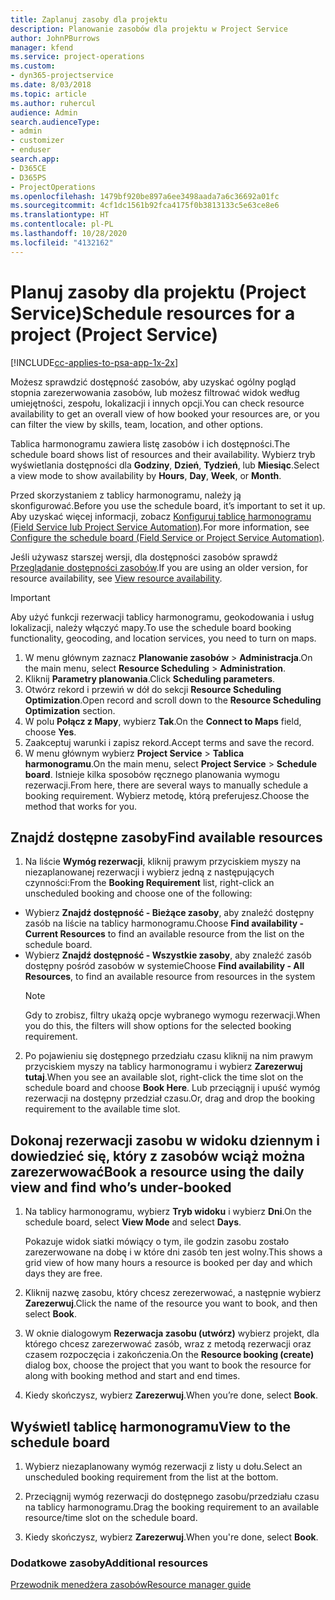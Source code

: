 ```yaml
---
title: Zaplanuj zasoby dla projektu
description: Planowanie zasobów dla projektu w Project Service
author: JohnPBurrows
manager: kfend
ms.service: project-operations
ms.custom:
- dyn365-projectservice
ms.date: 8/03/2018
ms.topic: article
ms.author: ruhercul
audience: Admin
search.audienceType:
- admin
- customizer
- enduser
search.app:
- D365CE
- D365PS
- ProjectOperations
ms.openlocfilehash: 1479bf920be897a6ee3498aada7a6c36692a01fc
ms.sourcegitcommit: 4cf1dc1561b92fca4175f0b3813133c5e63ce8e6
ms.translationtype: HT
ms.contentlocale: pl-PL
ms.lasthandoff: 10/28/2020
ms.locfileid: "4132162"
---
```

# <a name="schedule-resources-for-a-project-project-service"></a><span data-ttu-id="095e7-103">Planuj zasoby dla projektu (Project Service)</span><span class="sxs-lookup"><span data-stu-id="095e7-103">Schedule resources for a project (Project Service)</span></span>

[!INCLUDE[cc-applies-to-psa-app-1x-2x](../includes/cc-applies-to-psa-app-1x-2x.md)]

<span data-ttu-id="095e7-104">Możesz sprawdzić dostępność zasobów, aby uzyskać ogólny pogląd stopnia zarezerwowania zasobów, lub możesz filtrować widok według umiejętności, zespołu, lokalizacji i innych opcji.</span><span class="sxs-lookup"><span data-stu-id="095e7-104">You can check resource availability to get an overall view of how booked your resources are, or you can filter the view by skills, team, location, and other options.</span></span>  
  
<span data-ttu-id="095e7-105">Tablica harmonogramu zawiera listę zasobów i ich dostępności.</span><span class="sxs-lookup"><span data-stu-id="095e7-105">The schedule board shows list of resources and their availability.</span></span> <span data-ttu-id="095e7-106">Wybierz tryb wyświetlania dostępności dla **Godziny**, **Dzień**, **Tydzień**, lub **Miesiąc**.</span><span class="sxs-lookup"><span data-stu-id="095e7-106">Select a view mode to show availability by **Hours**, **Day**, **Week**, or **Month**.</span></span>  
  
<span data-ttu-id="095e7-107">Przed skorzystaniem z tablicy harmonogramu, należy ją skonfigurować.</span><span class="sxs-lookup"><span data-stu-id="095e7-107">Before you use the schedule board, it’s important to set it up.</span></span> <span data-ttu-id="095e7-108">Aby uzyskać więcej informacji, zobacz [Konfiguruj tablicę harmonogramu (Field Service lub Project Service Automation)](https://docs.microsoft.com/dynamics365/field-service/configure-schedule-board).</span><span class="sxs-lookup"><span data-stu-id="095e7-108">For more information, see [Configure the schedule board (Field Service or Project Service Automation)](https://docs.microsoft.com/dynamics365/field-service/configure-schedule-board).</span></span>
  
<span data-ttu-id="095e7-109">Jeśli używasz starszej wersji, dla dostępności zasobów sprawdź [Przeglądanie dostępności zasobów](../psa/view-resource-availability.md).</span><span class="sxs-lookup"><span data-stu-id="095e7-109">If you are using an older version, for resource availability, see [View resource availability](../psa/view-resource-availability.md).</span></span>  

> [!IMPORTANT]
>  <span data-ttu-id="095e7-110">Aby użyć funkcji rezerwacji tablicy harmonogramu, geokodowania i usług lokalizacji, należy włączyć mapy.</span><span class="sxs-lookup"><span data-stu-id="095e7-110">To use the schedule board booking functionality, geocoding, and location services, you need to turn on maps.</span></span>  
> 
> 1. <span data-ttu-id="095e7-111">W menu głównym zaznacz **Planowanie zasobów** > **Administracja**.</span><span class="sxs-lookup"><span data-stu-id="095e7-111">On the main menu, select **Resource Scheduling** > **Administration**.</span></span>  
> 2. <span data-ttu-id="095e7-112">Kliknij **Parametry planowania**.</span><span class="sxs-lookup"><span data-stu-id="095e7-112">Click **Scheduling parameters**.</span></span>  
> 3. <span data-ttu-id="095e7-113">Otwórz rekord i przewiń w dół do sekcji **Resource Scheduling Optimization**.</span><span class="sxs-lookup"><span data-stu-id="095e7-113">Open record and scroll down to the **Resource Scheduling Optimization** section.</span></span>  
> 4. <span data-ttu-id="095e7-114">W polu **Połącz z Mapy**, wybierz **Tak**.</span><span class="sxs-lookup"><span data-stu-id="095e7-114">On the **Connect to Maps** field, choose **Yes**.</span></span>  
> 5. <span data-ttu-id="095e7-115">Zaakceptuj warunki i zapisz rekord.</span><span class="sxs-lookup"><span data-stu-id="095e7-115">Accept terms and save the record.</span></span>  
> 6. <span data-ttu-id="095e7-116">W menu głównym wybierz **Project Service** > **Tablica harmonogramu**.</span><span class="sxs-lookup"><span data-stu-id="095e7-116">On the main menu, select **Project Service** > **Schedule board**.</span></span> <span data-ttu-id="095e7-117">Istnieje kilka sposobów ręcznego planowania wymogu rezerwacji.</span><span class="sxs-lookup"><span data-stu-id="095e7-117">From here, there are several ways to manually schedule a booking requirement.</span></span> <span data-ttu-id="095e7-118">Wybierz metodę, którą preferujesz.</span><span class="sxs-lookup"><span data-stu-id="095e7-118">Choose the method that works for you.</span></span>
  
## <a name="find-available-resources"></a><span data-ttu-id="095e7-119">Znajdź dostępne zasoby</span><span class="sxs-lookup"><span data-stu-id="095e7-119">Find available resources</span></span>

1.  <span data-ttu-id="095e7-120">Na liście **Wymóg rezerwacji**, kliknij prawym przyciskiem myszy na niezaplanowanej rezerwacji i wybierz jedną z następujących czynności:</span><span class="sxs-lookup"><span data-stu-id="095e7-120">From the **Booking Requirement** list, right-click an unscheduled booking and choose one of the following:</span></span>  
  
- <span data-ttu-id="095e7-121">Wybierz **Znajdź dostępność - Bieżące zasoby**, aby znaleźć dostępny zasób na liście na tablicy harmonogramu.</span><span class="sxs-lookup"><span data-stu-id="095e7-121">Choose **Find availability - Current Resources** to find an available resource from the list on the schedule board.</span></span>  
- <span data-ttu-id="095e7-122">Wybierz **Znajdź dostępność - Wszystkie zasoby**, aby znaleźć zasób dostępny pośród zasobów w systemie</span><span class="sxs-lookup"><span data-stu-id="095e7-122">Choose **Find availability - All Resources**, to find an available resource from resources in the system</span></span>  
   > [!NOTE]
   >  <span data-ttu-id="095e7-123">Gdy to zrobisz, filtry ukażą opcje wybranego wymogu rezerwacji.</span><span class="sxs-lookup"><span data-stu-id="095e7-123">When you do this, the filters will show options for the selected booking requirement.</span></span>  
  
2. <span data-ttu-id="095e7-124">Po pojawieniu się dostępnego przedziału czasu kliknij na nim prawym przyciskiem myszy na tablicy harmonogramu i wybierz **Zarezerwuj tutaj**.</span><span class="sxs-lookup"><span data-stu-id="095e7-124">When you see an available slot, right-click the time slot on the schedule board and choose **Book Here**.</span></span> <span data-ttu-id="095e7-125">Lub przeciągnij i upuść wymóg rezerwacji na dostępny przedział czasu.</span><span class="sxs-lookup"><span data-stu-id="095e7-125">Or, drag and drop the booking requirement to the available time slot.</span></span>  
  

## <a name="book-a-resource-using-the-daily-view-and-find-whos-under-booked"></a><span data-ttu-id="095e7-126">Dokonaj rezerwacji zasobu w widoku dziennym i dowiedzieć się, który z zasobów wciąż można zarezerwować</span><span class="sxs-lookup"><span data-stu-id="095e7-126">Book a resource using the daily view and find who’s under-booked</span></span>
  
1.  <span data-ttu-id="095e7-127">Na tablicy harmonogramu, wybierz **Tryb widoku** i wybierz **Dni**.</span><span class="sxs-lookup"><span data-stu-id="095e7-127">On the schedule board, select **View Mode** and select **Days**.</span></span>  
  
    <span data-ttu-id="095e7-128">Pokazuje widok siatki mówiący o tym, ile godzin zasobu zostało zarezerwowane na dobę i w które dni zasób ten jest wolny.</span><span class="sxs-lookup"><span data-stu-id="095e7-128">This shows a grid view of how many hours a resource is booked per day and which days they are free.</span></span>  
  
2.  <span data-ttu-id="095e7-129">Kliknij nazwę zasobu, który chcesz zerezerwować, a następnie wybierz **Zarezerwuj**.</span><span class="sxs-lookup"><span data-stu-id="095e7-129">Click the name of the resource you want to book, and then select **Book**.</span></span>  
  
3.  <span data-ttu-id="095e7-130">W oknie dialogowym **Rezerwacja zasobu (utwórz)** wybierz projekt, dla którego chcesz zarezerwować zasób, wraz z metodą rezerwacji oraz czasem rozpoczęcia i zakończenia.</span><span class="sxs-lookup"><span data-stu-id="095e7-130">On the **Resource booking (create)** dialog box, choose the project that you want to book the resource for along with booking method and start and end times.</span></span>  
  
4.  <span data-ttu-id="095e7-131">Kiedy skończysz, wybierz **Zarezerwuj**.</span><span class="sxs-lookup"><span data-stu-id="095e7-131">When you’re done, select **Book**.</span></span>  
  
## <a name="view-to-the-schedule-board"></a><span data-ttu-id="095e7-132">Wyświetl tablicę harmonogramu</span><span class="sxs-lookup"><span data-stu-id="095e7-132">View to the schedule board</span></span>
  
1.  <span data-ttu-id="095e7-133">Wybierz niezaplanowany wymóg rezerwacji z listy u dołu.</span><span class="sxs-lookup"><span data-stu-id="095e7-133">Select an unscheduled booking requirement from the list at the bottom.</span></span>  
  
2.  <span data-ttu-id="095e7-134">Przeciągnij wymóg rezerwacji do dostępnego zasobu/przedziału czasu na tablicy harmonogramu.</span><span class="sxs-lookup"><span data-stu-id="095e7-134">Drag the booking requirement to an available resource/time slot on the schedule board.</span></span>  
  
3.  <span data-ttu-id="095e7-135">Kiedy skończysz, wybierz **Zarezerwuj**.</span><span class="sxs-lookup"><span data-stu-id="095e7-135">When you're done, select **Book**.</span></span>  
  
### <a name="additional-resources"></a><span data-ttu-id="095e7-136">Dodatkowe zasoby</span><span class="sxs-lookup"><span data-stu-id="095e7-136">Additional resources</span></span>  
 [<span data-ttu-id="095e7-137">Przewodnik menedżera zasobów</span><span class="sxs-lookup"><span data-stu-id="095e7-137">Resource manager guide</span></span>](../psa/resource-manager-guide.md)
